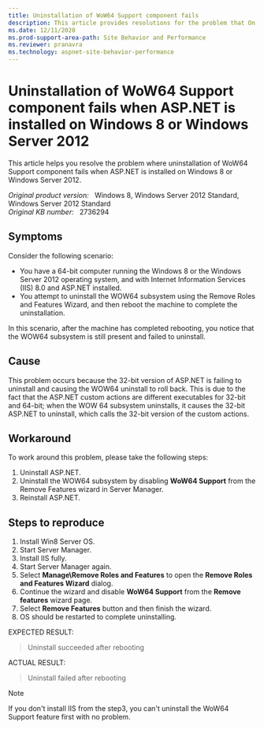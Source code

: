 ```yaml
---
title: Uninstallation of WoW64 Support component fails
description: This article provides resolutions for the problem that On Windows 8 64 bit, if a customer installs ASP.NET on a 64-bit machine, and then attempts to uninstall the WOW64 subsystem, the WOW64 subsystem will fail to uninstall.
ms.date: 12/11/2020
ms.prod-support-area-path: Site Behavior and Performance
ms.reviewer: pranavra
ms.technology: aspnet-site-behavior-performance
---
```

# Uninstallation of WoW64 Support component fails when ASP.NET is installed on Windows 8 or Windows Server 2012

This article helps you resolve the problem where uninstallation of WoW64 Support component fails when ASP.NET is installed on Windows 8 or Windows Server 2012.

_Original product version:_ &nbsp; Windows 8, Windows Server 2012 Standard, Windows Server 2012 Standard  
_Original KB number:_ &nbsp; 2736294

## Symptoms

Consider the following scenario:

- You have a 64-bit computer running the Windows 8 or the Windows Server 2012 operating system, and with Internet Information Services (IIS) 8.0 and ASP.NET installed.
- You attempt to uninstall the WOW64 subsystem using the Remove Roles and Features Wizard, and then reboot the machine to complete the uninstallation.

In this scenario, after the machine has completed rebooting, you notice that the WOW64 subsystem is still present and failed to uninstall.

## Cause

This problem occurs because the 32-bit version of ASP.NET is failing to uninstall and causing the WOW64 uninstall to roll back. This is due to the fact that the ASP.NET custom actions are different executables for 32-bit and 64-bit; when the WOW 64 subsystem uninstalls, it causes the 32-bit ASP.NET to uninstall, which calls the 32-bit version of the custom actions.

## Workaround

To work around this problem, please take the following steps:

1. Uninstall ASP.NET.
2. Uninstall the WOW64 subsystem by disabling **WoW64 Support** from the Remove Features wizard in Server Manager.
3. Reinstall ASP.NET.

## Steps to reproduce

1. Install Win8 Server OS.
2. Start Server Manager.
3. Install IIS fully.
4. Start Server Manager again.
5. Select **Manage\Remove Roles and Features** to open the **Remove Roles and Features Wizard** dialog.
6. Continue the wizard and disable **WoW64 Support** from the **Remove features** wizard page.
7. Select **Remove Features** button and then finish the wizard.
8. OS should be restarted to complete uninstalling.

EXPECTED RESULT:

> Uninstall succeeded after rebooting

ACTUAL RESULT:

> Uninstall failed after rebooting

> [!NOTE]
> If you don't install IIS from the step3, you can't uninstall the WoW64 Support feature first with no problem.
